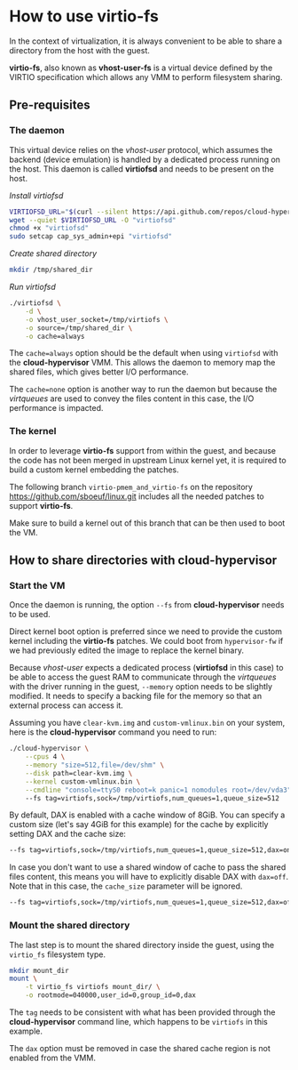 # How to use virtio-fs

In the context of virtualization, it is always convenient to be able to share a directory from the host with the guest.

__virtio-fs__, also known as __vhost-user-fs__ is a virtual device defined by the VIRTIO specification which allows any VMM to perform filesystem sharing.

## Pre-requisites

### The daemon

This virtual device relies on the _vhost-user_ protocol, which assumes the backend (device emulation) is handled by a dedicated process running on the host. This daemon is called __virtiofsd__ and needs to be present on the host.

_Install virtiofsd_
```bash
VIRTIOFSD_URL="$(curl --silent https://api.github.com/repos/cloud-hypervisor/nemu/releases/latest | grep "browser_download_url" | grep "virtiofsd-x86_64" | grep -o 'https://.*[^ "]')"
wget --quiet $VIRTIOFSD_URL -O "virtiofsd"
chmod +x "virtiofsd"
sudo setcap cap_sys_admin+epi "virtiofsd"
```
_Create shared directory_
```bash
mkdir /tmp/shared_dir
```
_Run virtiofsd_
```bash
./virtiofsd \
    -d \
    -o vhost_user_socket=/tmp/virtiofs \
    -o source=/tmp/shared_dir \
    -o cache=always
```

The `cache=always` option should be the default when using `virtiofsd` with the __cloud-hypervisor__ VMM. This allows the daemon to memory map the shared files, which gives better I/O performance.

The `cache=none` option is another way to run the daemon but because the _virtqueues_ are used to convey the files content in this case, the I/O performance is impacted.

### The kernel

In order to leverage __virtio-fs__ support from within the guest, and because the code has not been merged in upstream Linux kernel yet, it is required to build a custom kernel embedding the patches.

The following branch `virtio-pmem_and_virtio-fs` on the repository https://github.com/sboeuf/linux.git includes all the needed patches to support __virtio-fs__.

Make sure to build a kernel out of this branch that can be then used to boot the VM.

## How to share directories with cloud-hypervisor

### Start the VM
Once the daemon is running, the option `--fs` from __cloud-hypervisor__ needs to be used.

Direct kernel boot option is preferred since we need to provide the custom kernel including the __virtio-fs__ patches. We could boot from `hypervisor-fw` if we had previously edited the image to replace the kernel binary.

Because _vhost-user_ expects a dedicated process (__virtiofsd__ in this case) to be able to access the guest RAM to communicate through the _virtqueues_ with the driver running in the guest, `--memory` option needs to be slightly modified. It needs to specify a backing file for the memory so that an external process can access it.

Assuming you have `clear-kvm.img` and `custom-vmlinux.bin` on your system, here is the __cloud-hypervisor__ command you need to run:
```bash
./cloud-hypervisor \
    --cpus 4 \
    --memory "size=512,file=/dev/shm" \
    --disk path=clear-kvm.img \
    --kernel custom-vmlinux.bin \
    --cmdline "console=ttyS0 reboot=k panic=1 nomodules root=/dev/vda3" \ 
    --fs tag=virtiofs,sock=/tmp/virtiofs,num_queues=1,queue_size=512
```

By default, DAX is enabled with a cache window of 8GiB. You can specify a custom size (let's say 4GiB for this example) for the cache by explicitly setting DAX and the cache size:

```bash
--fs tag=virtiofs,sock=/tmp/virtiofs,num_queues=1,queue_size=512,dax=on,cache_size=4G

```

In case you don't want to use a shared window of cache to pass the shared files content, this means you will have to explicitly disable DAX with `dax=off`. Note that in this case, the `cache_size` parameter will be ignored.

```bash
--fs tag=virtiofs,sock=/tmp/virtiofs,num_queues=1,queue_size=512,dax=off

```

### Mount the shared directory
The last step is to mount the shared directory inside the guest, using the `virtio_fs` filesystem type.
```bash
mkdir mount_dir
mount \
    -t virtio_fs virtiofs mount_dir/ \
    -o rootmode=040000,user_id=0,group_id=0,dax
```
The `tag` needs to be consistent with what has been provided through the __cloud-hypervisor__ command line, which happens to be `virtiofs` in this example.

The `dax` option must be removed in case the shared cache region is not enabled from the VMM.
